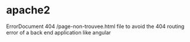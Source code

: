 # apache2
ErrorDocument 404 /page-non-trouvee.html
file to avoid the 404 routing error of a back end application like angular
